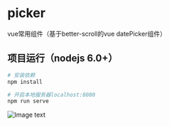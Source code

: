 # picker
vue常用组件（基于better-scroll的vue datePicker组件）

## 项目运行（nodejs 6.0+）
``` bash
# 安装依赖
npm install

# 开启本地服务器localhost:8080
npm run serve
```
![Image text](https://github.com/snickliu/picker/blob/master/src/assets/images/a.GIF)
